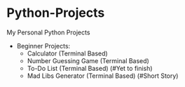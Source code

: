 # Python-Projects
My Personal Python Projects

- Beginner Projects:
    - Calculator (Terminal Based)
    - Number Guessing Game (Terminal Based)
    - To-Do List (Terminal Based) (#Yet to finish)
    - Mad Libs Generator (Terminal Based) (#Short Story)
